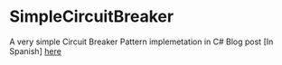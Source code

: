 # SimpleCircuitBreaker
A very simple Circuit Breaker Pattern implemetation in C#
Blog post [In Spanish] [here](http://www.leomicheloni.com/post/2017/07/24/191;Que-es-un-circuit-breaker)
